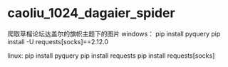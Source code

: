 # caoliu_1024_dagaier_spider
爬取草榴论坛达盖尔的旗帜主题下的图片
windows：
pip install pyquery
pip install -U requests[socks]==2.12.0

linux:
pip install pyquery
pip install requests
pip install requests[socks]
